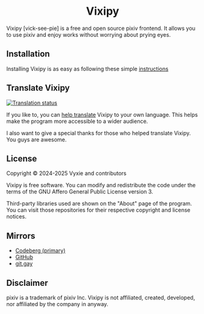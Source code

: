 <div align="center">

# Vixipy

</div>

Vixipy [vick-see-pie] is a free and open source pixiv frontend. It allows you to
use pixiv and enjoy works without worrying about prying eyes.

## Installation
Installing Vixipy is as easy as following these simple
[instructions](./doc/INSTALL.md)

## Translate Vixipy
<a href="https://translate.codeberg.org/engage/vixipy/">
<img src="https://translate.codeberg.org/widget/vixipy/user-interface/multi-auto.svg" alt="Translation status" />
</a>

If you like to, you can [help
translate](https://translate.codeberg.org/engage/vixipy/) Vixipy to your own
language. This helps make the program more accessible to a wider audience.

I also want to give a special thanks for those who helped translate Vixipy. You
guys are awesome.

## License
Copyright © 2024-2025 Vyxie and contributors

Vixipy is free software. You can modify and redistribute the code under the
terms of the GNU Affero General Public License version 3.

Third-party libraries used are shown on the "About" page of the program. You can
visit those repositories for their respective copyright and license notices.

## Mirrors
* [Codeberg (primary)](https://codeberg.org/vixipy/Vixipy)
* [GitHub](https://github.com/searinminecraft/vixipy)
* [git.gay](https://git.gay/vixipy/vixipy)

## Disclaimer
pixiv is a trademark of pixiv Inc. Vixipy is not affiliated, created, developed,
nor affiliated by the company in anyway.
